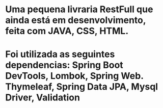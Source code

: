 # Uma pequena livraria RestFull que ainda está em desenvolvimento, feita com JAVA, CSS, HTML. 
# Foi utilizada as seguintes dependencias: Spring Boot DevTools, Lombok, Spring Web. Thymeleaf, Spring Data JPA, Mysql Driver, Validation
